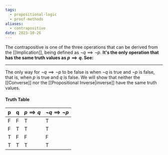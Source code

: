 ```yaml
---
tags:
  - propositional-logic
  - proof-methods
aliases:
  - contrapositive
date: 2023-10-26
---
```

The contrapositive is one of the three operations that can be derived from the [[Implication]], being defined as $\neg q \implies \neg p$. **It's the only operation that has the same truth values as $p \implies q$. See:**
___ 
The only way for $\neg q \implies \neg p$ to be false is when $\neg q$ is true and $\neg p$ is false, that is, when $p$ is true and $q$ is false. We will show that neither the [[Converse]] nor the [[Propositional Inverse|inverse]] have the same truth values.
#### Truth Table
| p   | q   | $p \implies q$ | $\neg q \implies \neg p$ |
| --- | --- | -------------- | ------------------------ |
| F   | F   | T              | T                        |
| F   | T   | T              | T                        |
| T   | F   | F              | F                        |
| T   | T   | T              | T                         |
